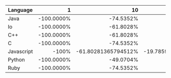 | Language | 1 | 10 | 100 | 1000 | 10000 | 100000 |
| --- |  ---:| ---:| ---:| ---:| ---:| ---:|
| Java | -100.0000% | -74.5352% | -15.9662% | 5.9335% | 1.6172% | -0.5218% |
| Io | -100.0000% | -61.8028% | 15.8648% | 4.7876% | -1.5913% | N.A. |
| C++ | -100.0000% | -61.8028% | -15.9662% | 4.7876% | 1.9865% | 0.5706% |
| C | -100.0000% | -74.5352% | -18.5127% | -5.5256% | -1.7568% | -0.5001% |
| Javascript | -100% | -61.80281365794512% | -19.78590868168475% | -5.907597644071475% | -1.6422451692086832% | -0.5689042329969348% |
| Python | -100.0000% | -49.0704% | -21.0591% | -5.9076% | -2.1643% | -0.6147% |
| Ruby | -100.0000% | -74.5352% | -17.2394% | -5.7803% | 1.6554% | 0.7527% |
